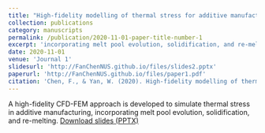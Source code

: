 ```yaml
---
title: "High-fidelity modelling of thermal stress for additive manufacturing by linking thermal-fluid and mechanical models"
collection: publications
category: manuscripts
permalink: /publication/2020-11-01-paper-title-number-1
excerpt: 'incorporating melt pool evolution, solidification, and re-melting.'
date: 2020-11-01
venue: 'Journal 1'
slidesurl: 'http://FanChenNUS.github.io/files/slides2.pptx'
paperurl: 'http://FanChenNUS.github.io/files/paper1.pdf'
citation: 'Chen, F., & Yan, W. (2020). High-fidelity modelling of thermal stress for additive manufacturing by linking thermal-fluid and mechanical models. Materials & Design, 196, 109185.'
---
```


A high-fidelity CFD-FEM approach is developed to simulate thermal stress in additive manufacturing, incorporating melt pool evolution, solidification, and re-melting.
[Download slides (PPTX)](http://FanChenNUS.github.io/files/slides2.pptx)